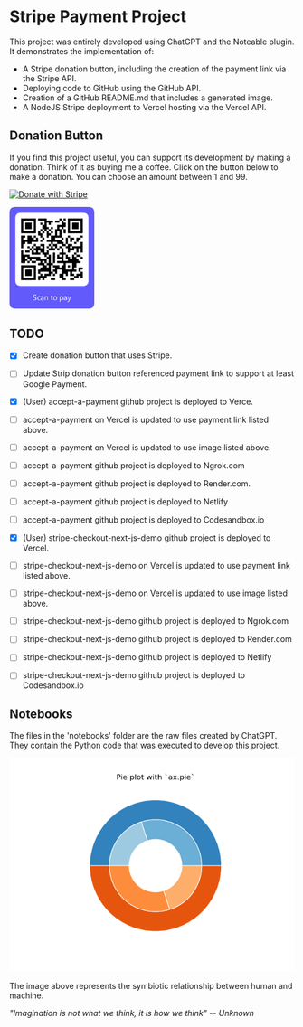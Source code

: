 
# Stripe Payment Project

This project was entirely developed using ChatGPT and the Noteable plugin. It demonstrates the implementation of:

- A Stripe donation button, including the creation of the payment link via the Stripe API.
- Deploying code to GitHub using the GitHub API.
- Creation of a GitHub README.md that includes a generated image.
- A NodeJS Stripe deployment to Vercel hosting via the Vercel API.

## Donation Button

If you find this project useful, you can support its development by making a donation. Think of it as buying me a coffee. Click on the button below to make a donation. You can choose an amount between 1 and 99.

[![Donate with Stripe](https://img.shields.io/badge/Donate%20with-Stripe-blue.svg)](https://buy.stripe.com/00g14peASeEd7xCcMM)

<img src="https://github.com/matthewhand/stripe-payment/raw/main/qr_00g14peASeEd7xCcMM.png" width="150" />

## TODO

- [x] Create donation button that uses Stripe.
- [ ] Update Strip donation button referenced payment link to support at least Google Payment.

- [x] (User) accept-a-payment github project is deployed to Verce.
- [ ] accept-a-payment on Vercel is updated to use payment link listed above.
- [ ] accept-a-payment on Vercel is updated to use image listed above.

- [ ] accept-a-payment github project is deployed to Ngrok.com
- [ ] accept-a-payment github project is deployed to Render.com.
- [ ] accept-a-payment github project is deployed to Netlify
- [ ] accept-a-payment github project is deployed to Codesandbox.io

- [x] (User) stripe-checkout-next-js-demo github project is deployed to Vercel.
- [ ] stripe-checkout-next-js-demo on Vercel is updated to use payment link listed above.
- [ ] stripe-checkout-next-js-demo on Vercel is updated to use image listed above.

- [ ] stripe-checkout-next-js-demo github project is deployed to Ngrok.com
- [ ] stripe-checkout-next-js-demo github project is deployed to Render.com
- [ ] stripe-checkout-next-js-demo github project is deployed to Netlify
- [ ] stripe-checkout-next-js-demo github project is deployed to Codesandbox.io


## Notebooks

The files in the 'notebooks' folder are the raw files created by ChatGPT. They contain the Python code that was executed to develop this project.

![Human AI Conflict](https://github.com/matthewhand/stripe-payment/raw/main/human_ai_conflict.png)

The image above represents the symbiotic relationship between human and machine.

*"Imagination is not what we think, it is how we think" -- Unknown*
